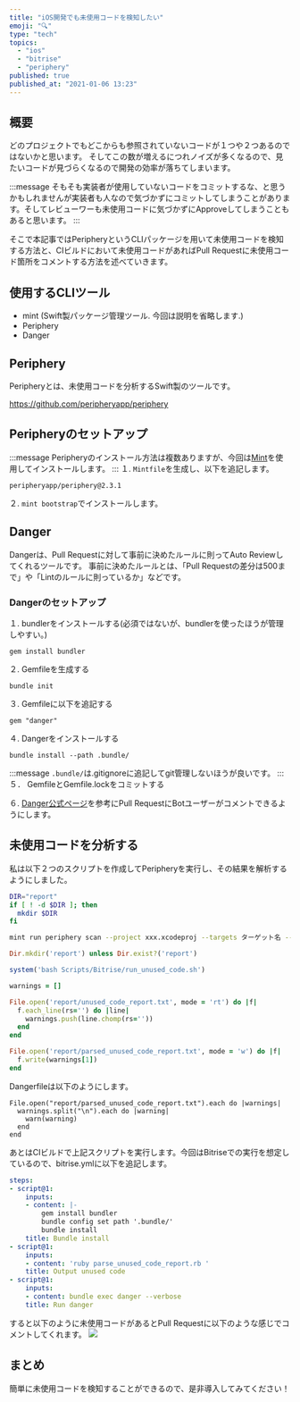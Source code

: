 ```yaml
---
title: "iOS開発でも未使用コードを検知したい"
emoji: "🔍"
type: "tech"
topics:
  - "ios"
  - "bitrise"
  - "periphery"
published: true
published_at: "2021-01-06 13:23"
---
```


## 概要
どのプロジェクトでもどこからも参照されていないコードが１つや２つあるのではないかと思います。
そしてこの数が増えるにつれノイズが多くなるので、見たいコードが見づらくなるので開発の効率が落ちてしまいます。

:::message
そもそも実装者が使用していないコードをコミットするな、と思うかもしれませんが実装者も人なので気づかずにコミットしてしまうことがあります。そしてレビューワーも未使用コードに気づかずにApproveしてしまうこともあると思います。
:::

そこで本記事ではPeripheryというCLIパッケージを用いて未使用コードを検知する方法と、CIビルドにおいて未使用コードがあればPull Requestに未使用コード箇所をコメントする方法を述べていきます。

## 使用するCLIツール
- mint (Swift製パッケージ管理ツール. 今回は説明を省略します.)
- Periphery
- Danger

## Periphery
Peripheryとは、未使用コードを分析するSwift製のツールです。

https://github.com/peripheryapp/periphery

## Peripheryのセットアップ
:::message
Peripheryのインストール方法は複数ありますが、今回は[Mint](https://github.com/yonaskolb/Mint)を使用してインストールします。
:::
１. `Mintfile`を生成し、以下を追記します。
```
peripheryapp/periphery@2.3.1
```
２. `mint bootstrap`でインストールします。

## Danger
Dangerは、Pull Requestに対して事前に決めたルールに則ってAuto Reviewしてくれるツールです。
事前に決めたルールとは、「Pull Requestの差分は500まで」や「Lintのルールに則っているか」などです。

### Dangerのセットアップ
１. bundlerをインストールする(必須ではないが、bundlerを使ったほうが管理しやすい。)  
```
gem install bundler
```
２. Gemfileを生成する
```
bundle init
```
３. Gemfileに以下を追記する
```
gem "danger"
```
４. Dangerをインストールする
```
bundle install --path .bundle/
```
:::message
`.bundle/`は.gitignoreに追記してgit管理しないほうが良いです。
:::
５． GemfileとGemfile.lockをコミットする

６. [Danger公式ページ](https://danger.systems/guides/getting_started.html)を参考にPull RequestにBotユーザーがコメントできるようにします。

## 未使用コードを分析する
私は以下２つのスクリプトを作成してPeripheryを実行し、その結果を解析するようにしました。
``` sh:run_unused_code.sh
DIR="report"
if [ ! -d $DIR ]; then
  mkdir $DIR
fi

mint run periphery scan --project xxx.xcodeproj --targets ターゲット名 --schemes スキーム名 --format "xcode" > report/unused_code_report.txt
```

``` ruby:parse_unused_code_report.rb
Dir.mkdir('report') unless Dir.exist?('report')

system('bash Scripts/Bitrise/run_unused_code.sh')

warnings = []

File.open('report/unused_code_report.txt', mode = 'rt') do |f|
  f.each_line(rs='') do |line|
    warnings.push(line.chomp(rs='')) 
  end
end

File.open('report/parsed_unused_code_report.txt', mode = 'w') do |f|
  f.write(warnings[1])
end
```

Dangerfileは以下のようにします。

``` ruby: Dangerfile
File.open("report/parsed_unused_code_report.txt").each do |warnings|
  warnings.split("\n").each do |warning|
    warn(warning)
  end
end
```

あとはCIビルドで上記スクリプトを実行します。今回はBitriseでの実行を想定しているので、bitrise.ymlに以下を追記します。

```yml
steps:
- script@1:
    inputs:
    - content: |-
        gem install bundler
        bundle config set path '.bundle/'
        bundle install
    title: Bundle install
- script@1:
    inputs:
    - content: 'ruby parse_unused_code_report.rb '
    title: Output unused code
- script@1:
    inputs:
    - content: bundle exec danger --verbose
    title: Run danger
```

 すると以下のように未使用コードがあるとPull Requestに以下のような感じでコメントしてくれます。
 ![](https://storage.googleapis.com/zenn-user-upload/qlpk4o0xppgj3eji55i8nyanjmgr)

## まとめ
簡単に未使用コードを検知することができるので、是非導入してみてください！
